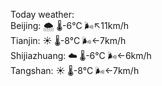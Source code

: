 Today weather:  
Beijing: 🌨  🌡️-6°C 🌬️↖11km/h  
Tianjin: ☀️   🌡️-8°C 🌬️←7km/h  
Shijiazhuang: ☁️   🌡️-6°C 🌬️←6km/h  
Tangshan: ☀️   🌡️-8°C 🌬️←7km/h  
